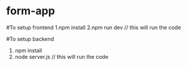 # form-app

#To setup frontend
1.npm install 
2.npm run dev  // this will run the code

#To setup backend
1. npm install
2. node server.js  // this will run the code
